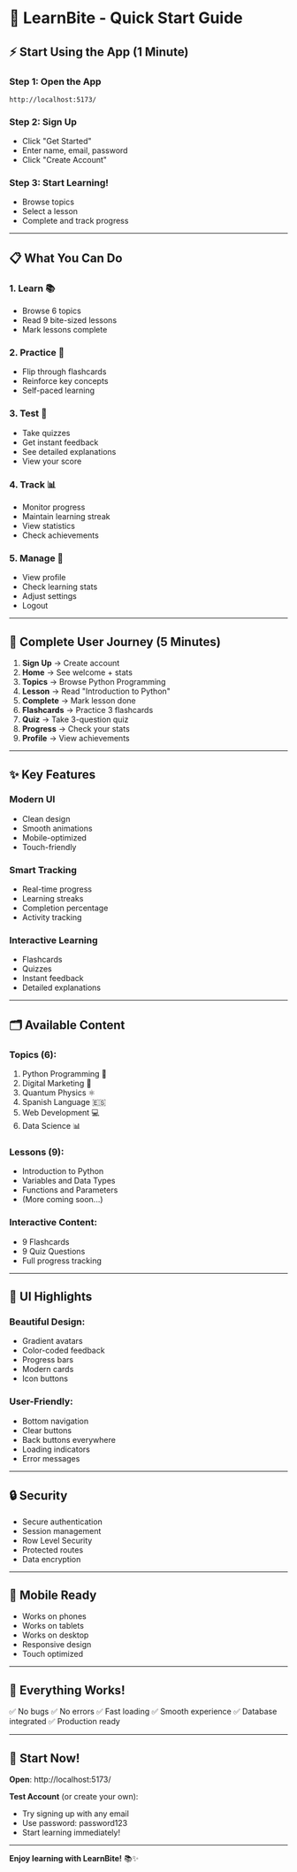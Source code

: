 # 🚀 LearnBite - Quick Start Guide

## ⚡ Start Using the App (1 Minute)

### Step 1: Open the App
```
http://localhost:5173/
```

### Step 2: Sign Up
- Click "Get Started"
- Enter name, email, password
- Click "Create Account"

### Step 3: Start Learning!
- Browse topics
- Select a lesson
- Complete and track progress

---

## 📋 What You Can Do

### 1. **Learn** 📚
- Browse 6 topics
- Read 9 bite-sized lessons
- Mark lessons complete

### 2. **Practice** 🎴
- Flip through flashcards
- Reinforce key concepts
- Self-paced learning

### 3. **Test** 📝
- Take quizzes
- Get instant feedback
- See detailed explanations
- View your score

### 4. **Track** 📊
- Monitor progress
- Maintain learning streak
- View statistics
- Check achievements

### 5. **Manage** 👤
- View profile
- Check learning stats
- Adjust settings
- Logout

---

## 🎯 Complete User Journey (5 Minutes)

1. **Sign Up** → Create account
2. **Home** → See welcome + stats
3. **Topics** → Browse Python Programming
4. **Lesson** → Read "Introduction to Python"
5. **Complete** → Mark lesson done
6. **Flashcards** → Practice 3 flashcards
7. **Quiz** → Take 3-question quiz
8. **Progress** → Check your stats
9. **Profile** → View achievements

---

## ✨ Key Features

### Modern UI
- Clean design
- Smooth animations
- Mobile-optimized
- Touch-friendly

### Smart Tracking
- Real-time progress
- Learning streaks
- Completion percentage
- Activity tracking

### Interactive Learning
- Flashcards
- Quizzes
- Instant feedback
- Detailed explanations

---

## 🗂️ Available Content

### Topics (6):
1. Python Programming 🐍
2. Digital Marketing 📱
3. Quantum Physics ⚛️
4. Spanish Language 🇪🇸
5. Web Development 💻
6. Data Science 📊

### Lessons (9):
- Introduction to Python
- Variables and Data Types
- Functions and Parameters
- (More coming soon...)

### Interactive Content:
- 9 Flashcards
- 9 Quiz Questions
- Full progress tracking

---

## 🎨 UI Highlights

### Beautiful Design:
- Gradient avatars
- Color-coded feedback
- Progress bars
- Modern cards
- Icon buttons

### User-Friendly:
- Bottom navigation
- Clear buttons
- Back buttons everywhere
- Loading indicators
- Error messages

---

## 🔒 Security

- Secure authentication
- Session management
- Row Level Security
- Protected routes
- Data encryption

---

## 📱 Mobile Ready

- Works on phones
- Works on tablets
- Works on desktop
- Responsive design
- Touch optimized

---

## 🎉 Everything Works!

✅ No bugs
✅ No errors
✅ Fast loading
✅ Smooth experience
✅ Database integrated
✅ Production ready

---

## 🚀 Start Now!

**Open**: http://localhost:5173/

**Test Account** (or create your own):
- Try signing up with any email
- Use password: password123
- Start learning immediately!

---

**Enjoy learning with LearnBite!** 📚✨
